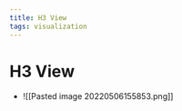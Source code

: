 ```yaml
---
title: H3 View
tags: visualization
---
```


# H3 View
- ![[Pasted image 20220506155853.png]]


















